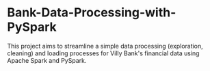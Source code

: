 # Bank-Data-Processing-with-PySpark
This project aims to streamline a simple data processing (exploration, cleaning)  and loading processes for Villy Bank's financial data using Apache Spark and PySpark.

